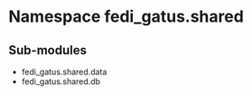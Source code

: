 Namespace fedi_gatus.shared
===========================

Sub-modules
-----------
* fedi_gatus.shared.data
* fedi_gatus.shared.db